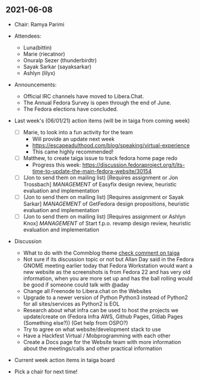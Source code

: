 ## 2021-06-08

* Chair: Ramya Parimi

* Attendees:
   * Luna(bittin)
   * Marie (riecatnor)
   * Onuralp Sezer (thunderbirdtr)
   * Sayak Sarkar (sayaksarkar)
   * Ashlyn (lilyx)

* Announcements:
   * Official IRC channels have moved to Libera.Chat.
   * The Annual Fedora Survey is open through the end of June.
   * The Fedora elections have concluded.
   
* Last week's (06/01/21) action items (will be in taiga from coming week)
    * [ ] Marie, to look into a fun activity for the team 
        * Will provide an update next week
        * https://escapeadulthood.com/blog/speaking/virtual-experience
        * This came highly recommended!
    * [ ] Matthew, to create taiga issue to track fedora home page redo
        * Progress this week: https://discussion.fedoraproject.org/t/its-time-to-update-the-main-fedora-website/30154
    * [ ] (Jon to send them on mailing list) [Requires assignment or Jon Trossbach] _MANAGEMENT_ of Easyfix design review, heuristic evaluation and implementation
    * [ ] (Jon to send them on mailing list) [Requires assignment or Sayak Sarkar] _MANAGEMENT_ of GetFedora design propositions, heuristic evaluation and implementation
    * [ ] (Jon to send them on mailing list) [Requires assignment or Ashlyn Knox] _MANAGEMENT_ of Start f.p.o. revamp design review, heuristic evaluation and implementation

* Discussion
    * What to do with the Commblog theme [check comment on taiga](https://teams.fedoraproject.org/project/fedora-websites-apps-team/task/27)
    * Not sure if its discussion topic or not but Allan Day said in the Fedora GNOME meeting earlier today that Fedora Workstation would want a new website as the screenshots is from Fedora 22 and has very old information, when you are more set up and has the ball rolling would be good if someone could talk with @aday 
    * Change all Freenode to Libera.chat on the Websites 
    * Upgrade to a newer version of Python Python3 instead of Python2 for all sites/services as Python2 is EOL
    * Research about what infra can be used to host the projects we update/create on (Fedora Infra AWS, Github Pages, Gitlab Pages (Something else?)) (Get help from OSPO?)
    * Try to agree on what website/development stack to use
    * Have a Hackfest Virtual / Mobprogramming with each other 
    * Create a Docs page for the Website team with more information about the meetings/calls and other practical information

* Current week action items in taiga board

* Pick a chair for next time!

